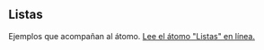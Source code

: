 ## Listas

Ejemplos que acompañan al átomo.
[Lee el átomo "Listas" en línea.](https://stepik.org/lesson/104335/step/1)